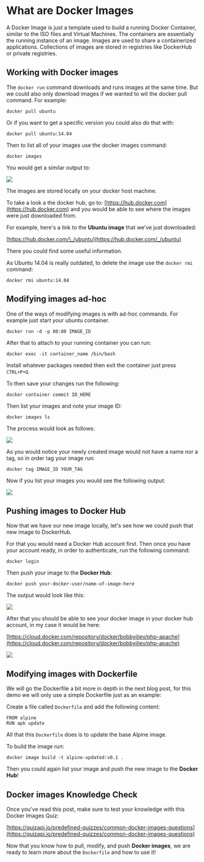 # What are Docker Images

A Docker Image is just a template used to build a running Docker Container, similar to the ISO files and Virtual Machines. The containers are essentially the running instance of an image. Images are used to share a containerized applications. Collections of images are stored in registries like DockerHub or private registries.


## Working with Docker images

The `docker run` command downloads and runs images at the same time. But we could also only download images if we wanted to wit the docker pull command. For example:

```
docker pull ubuntu
```

Or if you want to get a specific version you could also do that with:

```
docker pull ubuntu:14.04
```

Then to list all of your images use the docker images command:

```
docker images
```

You would get a similar output to:

![](https://cdn.devdojo.com/posts/images/April2020/docker-images-list.png)

The images are stored locally on your docker host machine.

To take a look a the docker hub, go to: [https://hub.docker.com](https://hub.docker.com) and you would be able to see where the images were just downloaded from.

For example, here's a link to the **Ubuntu image** that we've just downloaded:

[https://hub.docker.com/\_/ubuntu](https://hub.docker.com/_/ubuntu)

There you could find some useful information.

As Ubuntu 14.04 is really outdated, to delete the image use the `docker rmi` command:

```
docker rmi ubuntu:14.04
```


## Modifying images ad-hoc

One of the ways of modifying images is with ad-hoc commands. For example just start your ubuntu container.

```
docker run -d -p 80:80 IMAGE_ID
```

After that to attach to your running container you can run:

```
docker exec -it container_name /bin/bash
```

Install whatever packages needed then exit the container just press `CTRL+P+Q`.

To then save your changes run the following:

```
docker container commit ID_HERE
```

Then list your images and note your image ID:

```
docker images ls
```

The process would look as follows:

![](https://cdn.devdojo.com/posts/images/April2020/docker-commit.png)

As you would notice your newly created image would not have a name nor a tag, so in order tag your image run:

```
docker tag IMAGE_ID YOUR_TAG
```

Now if you list your images you would see the following output:

![](https://cdn.devdojo.com/posts/images/April2020/docker-tag.png)


## Pushing images to Docker Hub
Now that we have our new image locally, let's see how we could push that new image to DockerHub.

For that you would need a Docker Hub account first. Then once you have your account ready, in order to authenticate, run the following command:

```
docker login
```

Then push your image to the **Docker Hub**:

```
docker push your-docker-user/name-of-image-here
```

The output would look like this:

![](https://cdn.devdojo.com/posts/images/April2020/docker-push.png)

After that you should be able to see your docker image in your docker hub account, in my case it would be here:

[https://cloud.docker.com/repository/docker/bobbyiliev/php-apache](https://cloud.docker.com/repository/docker/bobbyiliev/php-apache)

![](https://cdn.devdojo.com/posts/images/April2020/docker-hub.png)


## Modifying images with Dockerfile

We will go the Dockerfile a bit more in depth in the next blog post, for this demo we will only use a simple Dockerfile just as an example:

Create a file called `Dockerfile` and add the following content:

```
FROM alpine
RUN apk update
```

All that this `Dockerfile` does is to update the base Alpine image. 

To build the image run:

```
docker image build -t alpine-updated:v0.1 .
```

Then you could again list your image and push the new image to the **Docker Hub**!


## Docker images Knowledge Check

Once you've read this post, make sure to test your knowledge with this Docker Images Quiz:

[https://quizapi.io/predefined-quizzes/common-docker-images-questions](https://quizapi.io/predefined-quizzes/common-docker-images-questions)

Now that you know how to pull, modify, and push **Docker images**, we are ready to learn more about the `Dockerfile` and how to use it!
